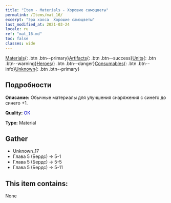 ```yaml
---
title: "Item - Materials - Хорошие самоцветы"
permalink: /Items/mat_16/
excerpt: "Эра хаоса  Хорошие самоцветы"
last_modified_at: 2021-03-24
locale: ru
ref: "mat_16.md"
toc: false
classes: wide
---
```

 [Materials](/ru/Items/){: .btn .btn--primary}[Artifacts](/ru/Items/Artifacts/){: .btn .btn--success}[Units](/ru/Items/Units/){: .btn .btn--warning}[Heroes](/ru/Items/Heroes/){: .btn .btn--danger}[Consumables](/ru/Items/Consumables/){: .btn .btn--info}[Unknown](/ru/Items/Unknown/){: .btn .btn--primary}

## Подробности
 **Описание:** Обычные материалы для улучшения снаряжения c синего до синего +1.

 **Quality:** <span style="color: #0000CD">OK</span>

 **Type:** Material

## Gather

*    Unknown_17 
*    Глава 5 (Бердс) -> 5-1 
*    Глава 5 (Бердс) -> 5-5 
*    Глава 5 (Бердс) -> 5-11 

## This item contains:

  None

